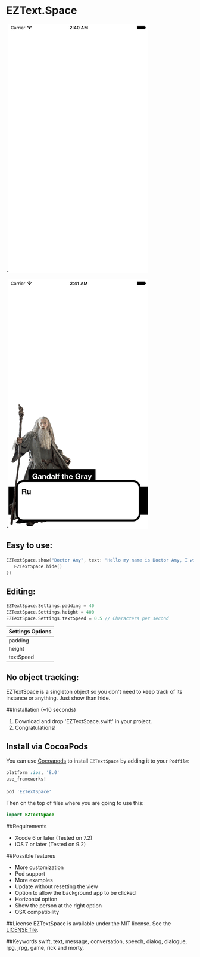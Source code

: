 # EZText.Space

-![demo](11.gif)

-![demo](222.gif)

## Easy to use:
```swift
EZTextSpace.show("Doctor Amy", text: "Hello my name is Doctor Amy, I will show you how to use this library.", image: UIImage(named: "doctor")!, imageLocation: EZTextSpaceImageStartLocation.TopOfBlack, onClick: { () -> () in
   EZTextSpace.hide() 
})
```

## Editing:
```swift
EZTextSpace.Settings.padding = 40
EZTextSpace.Settings.height = 400
EZTextSpace.Settings.textSpeed = 0.5 // Characters per second
```

|Settings Options|
| -------------|
|padding|
|height|
|textSpeed|

## No object tracking:
EZTextSpace is a singleton object so you don't need to keep track of its instance or anything. Just show than hide.  

##Installation (~10 seconds)

1. Download and drop 'EZTextSpace.swift' in your project.  
2. Congratulations!  

## Install via CocoaPods

You can use [Cocoapods](http://cocoapods.org/) to install `EZTextSpace` by adding it to your `Podfile`:

```ruby
platform :ios, '8.0'
use_frameworks!

pod 'EZTextSpace'
```

Then on the top of files where you are going to use this:

```swift
import EZTextSpace
```

##Requirements

- Xcode 6 or later (Tested on 7.2)
- iOS 7 or later (Tested on 9.2)

##Possible features

- More customization
- Pod support 
- More examples
- Update without resetting the view
- Option to allow the background app to be clicked
- Horizontal option
- Show the person at the right option
- OSX compatibility

##License
EZTextSpace is available under the MIT license. See the [LICENSE file](https://github.com/goktugyil/EZText.Space/blob/master/LICENSE).

##Keywords
swift, text, message, conversation, speech, dialog, dialogue, rpg, jrpg, game, rick and morty,
